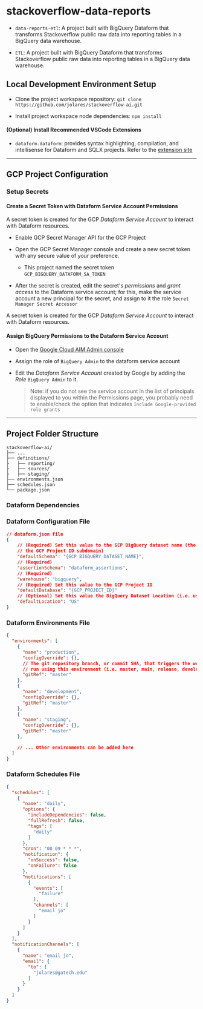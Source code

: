 # stackoverflow-data-reports


- `data-reports-etl`: A project built with BigQuery Dataform that transforms Stackoverflow
  public raw data into reporting tables in a BigQuery data warehouse.

- `ETL`: A project built with BigQuery Dataform that transforms Stackoverflow
  public raw data into reporting tables in a BigQuery data warehouse.


## Local Development Environment Setup


- Clone the project workspace repository:
  `git clone https://github.com/jolares/stackoverflow-ai.git`

- Install project workspace node dependencies:
  `npm install`


#### (Optional) Install Recommended VSCode Extensions


- `dataform.dataform`: provides syntax highlighting, compilation, and intellisense
  for Dataform and SQLX projects. Refer to the [extension site](https://marketplace.visualstudio.com/items?itemName=dataform.dataform)



---



## GCP Project Configuration


### Setup Secrets


#### Create a Secret Token with Dataform Service Account Permissions


A secret token is created for the GCP _Dataform Service Account_ to interact with
Dataform resources.

- Enable GCP Secret Manager API for the GCP Project

- Open the GCP Secret Manager console and create a new secret token with any
  secure value of your preference.
  
  - This project named the secret token `GCP_BIGQUERY_DATAFORM_SA_TOKEN` 
  
- After the secret is created, edit the secret's _permissions_ and
  _grant access_ to the Dataform service account; for this, make the service
  account a new principal for the secret, and assign to it the role
  `Secret Manager Secret Accessor`

A secret token is created for the GCP _Dataform Service Account_ to interact with
Dataform resources.


#### Assign BigQuery Permissions to the Dataform Service Account


- Open the [Google Cloud AIM Admin console](https://console.cloud.google.com/iam-admin)

- Assign the role of `BigQuery Admin` to the dataform service account

- Edit the _Dataform Service Account_ created by Google by adding the _Role_
  `BigQuery Admin` to it.
  > Note: if you do not see the service account in the list of principals displayed
  > to you within the Permissions page, you probably need to enable/check the
  > option that indicates `Include Google-provided role grants`



---



## Project Folder Structure


```
stackoverflow-ai/
├── ...
├── definitions/
├   ├── reporting/
├   ├── sources/
├   ├── staging/
├── environments.json
├── schedules.json
└── package.json
```

### Dataform Dependencies


### Dataform Configuration File


```json
// dataform.json file
{
    // (Required) Set this value to the GCP BigQuery dataset name (the Dataset ID without
    // the GCP Project ID subdomain)
    "defaultSchema": "{GCP_BIGQUERY_DATASET_NAME}",
    // (Required)
    "assertionSchema": "dataform_assertions",
    // (Required)
    "warehouse": "bigquery",
    // (Required) Set this value to the GCP Project ID
    "defaultDatabase": "{GCP_PROJECT_ID}"
    // (Optional) Set this value the BigQuery Dataset Location (i.e. us-central-1, US)
    "defaultLocation": "US"
}
```


### Dataform Environments File


```json
{
  "environments": [
    {
      "name": "production",
      "configOverride": {},
      // The git repository branch, or commit SHA, that triggers the workflow
      // run using this environment (i.e. master, main, release, develop, etc)
      "gitRef": "master"
    },
    {
      "name": "development",
      "configOverride": {},
      "gitRef": "master"
    },
    {
      "name": "staging",
      "configOverride": {},
      "gitRef": "master"
    },

    // ... Other environments can be added here
  ]
}
```


### Dataform Schedules File


```json
{
  "schedules": [
    {
      "name": "daily",
      "options": {
        "includeDependencies": false,
        "fullRefresh": false,
        "tags": [
          "daily"
        ]
      },
      "cron": "00 09 * * *",
      "notification": {
        "onSuccess": false,
        "onFailure": false
      },
      "notifications": [
        {
          "events": [
            "failure"
          ],
          "channels": [
            "email jo"
          ]
        }
      ]
    }
  ],
  "notificationChannels": [
    {
      "name": "email jo",
      "email": {
        "to": [
          "jolares@gatech.edu"
        ]
      }
    }
  ]
}
```